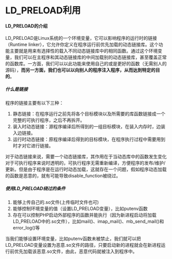 # LD_PRELOAD利用

#### LD_PRELOAD的介绍

LD_PRELOAD是Linux系统的一个环境变量，它可以影响程序的运行时的链接（Runtime linker），它允许你定义在程序运行前优先加载的动态链接库。这个功能主要就是用来有选择性的载入不同动态链接库中的相同函数。通过这个环境变量，我们可以在主程序和其动态链接库的中间加载别的动态链接库，甚至覆盖正常的函数库。一方面，我们可以以此功能来使用自己的或是更好的函数（无需别人的源码），**而另一方面，我们也可以以向别人的程序注入程序，从而达到特定的目的**。

##### 什么是链接

程序的链接主要有以下三种：

1. 静态链接：在程序运行之前先将各个目标模块以及所需要的库函数链接成一个完整的可执行程序，之后不再拆开。
2. 装入时动态链接：源程序编译后所得到的一组目标模块，在装入内存时，边装入边链接。
3. 运行时动态链接：原程序编译后得到的目标模块，在程序执行过程中需要用到时才对它进行链接。

对于动态链接来说，需要一个动态链接库，其作用在于当动态库中的函数发生变化对于可执行程序来说时透明的，可执行程序无需重新编译，方便程序的发布/维护/更新。但是由于程序是在运行时动态加载，这就存在一个问题，假如程序动态加载的函数是恶意的，就有可能导致disable_function被绕过。

##### 使用LD_PRELOAD绕过的条件

1. 能够上传自己的.so文件(上传临时文件也可)
2. 能够控制环境变量的值（设置LD_PRELOAD变量），比如putenv函数
3. 存在可以控制PHP启动外部程序的函数并能执行（因为新进程启动将加载LD_PRELOAD中的.so文件），比如mail()、imap_mail()、mb_send_mail()和error_log()等

当我们能够设置环境变量，比如putenv函数未被禁止，我们就可以把LD_PRELOAD变量设置为恶意.so文件的路径，只要启动新的进程就会在新进程运行前优先加载该恶意.so文件，由此，恶意代码就被注入到程序中。